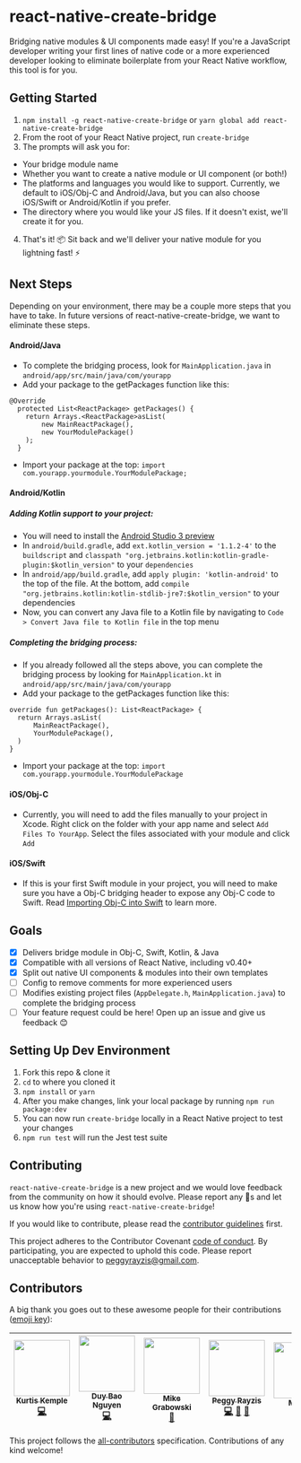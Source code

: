 # react-native-create-bridge
Bridging native modules & UI components made easy! If you're a JavaScript developer writing your first lines of native code or a more experienced developer looking to eliminate boilerplate from your React Native workflow, this tool is for you.

## Getting Started
1. `npm install -g react-native-create-bridge` or `yarn global add react-native-create-bridge`
2. From the root of your React Native project, run `create-bridge`
3. The prompts will ask you for:
  - Your bridge module name
  - Whether you want to create a native module or UI component (or both!)
  - The platforms and languages you would like to support. Currently, we default to iOS/Obj-C and Android/Java, but you can also choose iOS/Swift or Android/Kotlin if you prefer.
  - The directory where you would like your JS files. If it doesn't exist, we'll create it for you.
4. That's it! 📦 Sit back and we'll deliver your native module for you lightning fast! ⚡️

## Next Steps
Depending on your environment, there may be a couple more steps that you have to take. In future versions of react-native-create-bridge, we want to eliminate these steps.

#### Android/Java
  - To complete the bridging process, look for `MainApplication.java` in `android/app/src/main/java/com/yourapp`
  - Add your package to the getPackages function like this:

  ```
  @Override
    protected List<ReactPackage> getPackages() {
      return Arrays.<ReactPackage>asList(
          new MainReactPackage(),
          new YourModulePackage()
      );
    }
  ```
  - Import your package at the top: `import com.yourapp.yourmodule.YourModulePackage;`

#### Android/Kotlin
  ##### Adding Kotlin support to your project:
  - You will need to install the [Android Studio 3 preview](https://developer.android.com/studio/preview/index.html)
  - In `android/build.gradle`, add `ext.kotlin_version = '1.1.2-4'` to the `buildscript` and `classpath "org.jetbrains.kotlin:kotlin-gradle-plugin:$kotlin_version"` to your `dependencies`
  - In `android/app/build.gradle`, add `apply plugin: 'kotlin-android'` to the top of the file. At the bottom, add `compile "org.jetbrains.kotlin:kotlin-stdlib-jre7:$kotlin_version"` to your dependencies
  - Now, you can convert any Java file to a Kotlin file by navigating to `Code > Convert Java file to Kotlin file` in the top menu

  ##### Completing the bridging process:
  - If you already followed all the steps above, you can complete the bridging process by looking for `MainApplication.kt` in `android/app/src/main/java/com/yourapp`
  - Add your package to the getPackages function like this:
  ```
  override fun getPackages(): List<ReactPackage> {
    return Arrays.asList(
        MainReactPackage(),
        YourModulePackage(),
    )
  }
  ```
  - Import your package at the top: `import com.yourapp.yourmodule.YourModulePackage`

#### iOS/Obj-C
  - Currently, you will need to add the files manually to your project in Xcode. Right click on the folder with your app name and select `Add Files To YourApp`. Select the files associated with your module and click `Add`

#### iOS/Swift
  - If this is your first Swift module in your project, you will need to make sure you have a Obj-C bridging header to expose any Obj-C code to Swift. Read [Importing Obj-C into Swift](https://developer.apple.com/library/content/documentation/Swift/Conceptual/BuildingCocoaApps/MixandMatch.html) to learn more.

## Goals
- [x] Delivers bridge module in Obj-C, Swift, Kotlin, & Java
- [x] Compatible with all versions of React Native, including v0.40+
- [x] Split out native UI components & modules into their own templates
- [ ] Config to remove comments for more experienced users
- [ ] Modifies existing project files (`AppDelegate.h`, `MainApplication.java`) to complete the bridging process
- [ ] Your feature request could be here! Open up an issue and give us feedback 😊

## Setting Up Dev Environment
1. Fork this repo & clone it
2. `cd` to where you cloned it
3. `npm install` or `yarn`
4. After you make changes, link your local package by running `npm run package:dev`
5. You can now run `create-bridge` locally in a React Native project to test your changes
6. `npm run test` will run the Jest test suite

## Contributing
`react-native-create-bridge` is a new project and we would love feedback from the community on how it should evolve. Please report any 🐞s and let us know how you're using `react-native-create-bridge`!

If you would like to contribute, please read the [contributor guidelines](https://github.com/peggyrayzis/react-native-create-bridge/blob/master/CONTRIBUTING.md) first.

This project adheres to the Contributor Covenant [code of conduct](http://contributor-covenant.org/version/1/3/0/).
By participating, you are expected to uphold this code. Please report unacceptable behavior to peggyrayzis@gmail.com.

## Contributors
A big thank you goes out to these awesome people for their contributions ([emoji key](https://github.com/kentcdodds/all-contributors#emoji-key)):

<!-- ALL-CONTRIBUTORS-LIST:START - Do not remove or modify this section -->
| [<img src="https://avatars3.githubusercontent.com/u/3629876?v=4" width="100px;"/><br /><sub>Kurtis Kemple</sub>](https://twitter.com/kurtiskemple)<br />[💻](https://github.com/peggyrayzis/react-native-create-bridge/commits?author=kkemple "Code")| [<img src="https://avatars0.githubusercontent.com/u/3772710?v=4" width="100px;"/><br /><sub>Duy Bao Nguyen</sub>](https://github.com/bduyng)<br />[💻](https://github.com/peggyrayzis/react-native-create-bridge/commits?author=bduyng "Code") | [<img src="https://avatars2.githubusercontent.com/u/2464966?v=4" width="100px;"/><br /><sub>Mike Grabowski</sub>](https://github.com/grabbou)<br />[💬](#question-grabbou "Answering Questions") | [<img src="https://avatars1.githubusercontent.com/u/18017067?v=4" width="100px;"/><br /><sub>Peggy Rayzis</sub>](https://twitter.com/peggyrayzis)<br />[💻](https://github.com/peggyrayzis/react-native-create-bridge/commits?author=peggyrayzis "Code") [📖](https://github.com/peggyrayzis/react-native-create-bridge/commits?author=peggyrayzis "Documentation") [👀](#review-peggyrayzis "Reviewed Pull Requests") | [<img src="https://avatars1.githubusercontent.com/u/24268882?v=4" width="100px;"/><br /><sub>Mihovil</sub>](https://github.com/Air-Miha)<br />[📝](#blog-Air-Miha "Blogposts") | [<img src="https://avatars0.githubusercontent.com/u/2574011?v=4" width="100px;"/><br /><sub>André Neves</sub>](http://andrenev.es)<br />[👀](#review-andrerfneves "Reviewed Pull Requests") |
| :---: | :---: | :---: | :---: | :---: | :---: |
<!-- ALL-CONTRIBUTORS-LIST:END -->

This project follows the [all-contributors](https://github.com/kentcdodds/all-contributors) specification. Contributions of any kind welcome!
